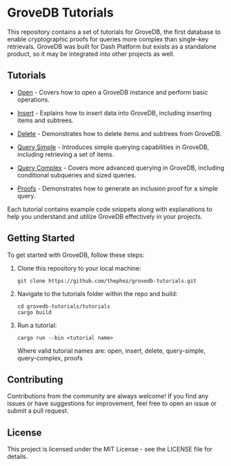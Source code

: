 # GroveDB Tutorials

This repository contains a set of tutorials for GroveDB, the first database to enable cryptographic proofs for queries more complex than single-key retrievals. GroveDB was built for Dash Platform but exists as a standalone product, so it may be integrated into other projects as well.

## Tutorials

- [Open](open) - Covers how to open a GroveDB instance and perform basic operations.

- [Insert](insert) - Explains how to insert data into GroveDB, including inserting items and subtrees.

- [Delete](delete) - Demonstrates how to delete items and subtrees from GroveDB.

- [Query Simple](query-simple) - Introduces simple querying capabilities in GroveDB, including retrieving a set of items.

- [Query Complex](query-complex) - Covers more advanced querying in GroveDB, including conditional subqueries and sized queries.

- [Proofs](proofs) - Demonstrates how to generate an inclusion proof for a simple query.

Each tutorial contains example code snippets along with explanations to help you understand and utilize GroveDB effectively in your projects.

## Getting Started

To get started with GroveDB, follow these steps:

1. Clone this repository to your local machine:

   ```shell
   git clone https://github.com/thephez/grovedb-tutorials.git
   ```
   
2. Navigate to the tutorials folder within the repo and build:

   ```shell
   cd grovedb-tutorials/tutorials
   cargo build
   ```

3. Run a tutorial:

   ```shell
   cargo run --bin <tutorial name>
   ```
   
   Where valid tutorial names are: open, insert, delete, query-simple, query-complex, proofs

## Contributing

Contributions from the community are always welcome! If you find any issues or have suggestions for improvement, feel free to open an issue or submit a pull request.

## License

This project is licensed under the MIT License - see the LICENSE file for details.
